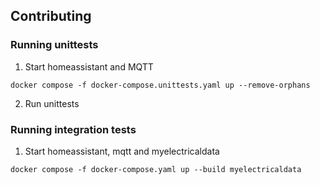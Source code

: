 ## Contributing

### Running unittests
1. Start homeassistant and MQTT
```commandline
docker compose -f docker-compose.unittests.yaml up --remove-orphans
```
2. Run unittests

### Running integration tests
1. Start homeassistant, mqtt and myelectricaldata
```commandline
docker compose -f docker-compose.yaml up --build myelectricaldata
```